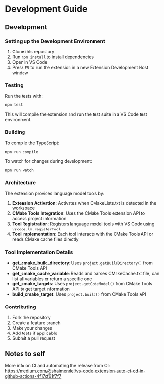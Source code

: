 # Development Guide

## Development

### Setting up the Development Environment

1. Clone this repository
2. Run `npm install` to install dependencies
3. Open in VS Code
4. Press `F5` to run the extension in a new Extension Development Host window

### Testing

Run the tests with:

```bash
npm test
```

This will compile the extension and run the test suite in a VS Code test environment.

### Building

To compile the TypeScript:

```bash
npm run compile
```

To watch for changes during development:

```bash
npm run watch
```

### Architecture

The extension provides language model tools by:

1. **Extension Activation**: Activates when CMakeLists.txt is detected in the workspace
2. **CMake Tools Integration**: Uses the CMake Tools extension API to access project information
3. **Tool Registration**: Registers language model tools with VS Code using `vscode.lm.registerTool`
4. **Tool Implementation**: Each tool interacts with the CMake Tools API or reads CMake cache files directly

### Tool Implementation Details

- **get_cmake_build_directory**: Uses `project.getBuildDirectory()` from CMake Tools API
- **get_cmake_cache_variable**: Reads and parses CMakeCache.txt file, can list all variables or return a specific one
- **get_cmake_targets**: Uses `project.getCodeModel()` from CMake Tools API to get target information  
- **build_cmake_target**: Uses `project.build()` from CMake Tools API

### Contributing

1. Fork the repository
2. Create a feature branch
3. Make your changes
4. Add tests if applicable
5. Submit a pull request

## Notes to self

More info on CI and automating the release from CI: <https://medium.com/@shaimendel/vs-code-extension-auto-ci-cd-in-github-actions-4f17cf61f7f7>
